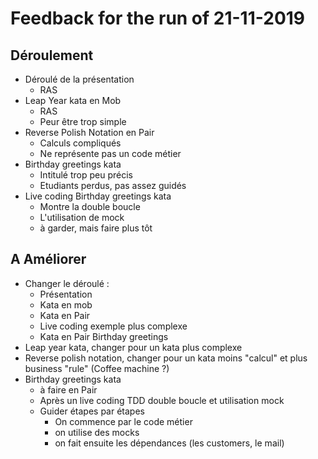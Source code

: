 # Feedback for the run of 21-11-2019

## Déroulement
- Déroulé de la présentation
  - RAS
- Leap Year kata en Mob
  - RAS
  - Peur être trop simple
- Reverse Polish Notation en Pair
  - Calculs compliqués
  - Ne représente pas un code métier
- Birthday greetings kata
  - Intitulé trop peu précis 
  - Etudiants perdus, pas assez guidés
- Live coding Birthday greetings kata
  - Montre la double boucle
  - L'utilisation de mock
  - à garder, mais faire plus tôt


## A Améliorer
- Changer le déroulé :
  - Présentation
  - Kata en mob
  - Kata en Pair
  - Live coding exemple plus complexe
  - Kata en Pair Birthday greetings
- Leap year kata, changer pour un kata plus complexe
- Reverse polish notation, changer pour un kata moins "calcul" et plus business "rule" (Coffee machine ?)
- Birthday greetings kata
  - à faire en Pair
  - Après un live coding TDD double boucle et utilisation mock
  - Guider étapes par étapes
    - On commence par le code métier
    - on utilise des mocks
    - on fait ensuite les dépendances (les customers, le mail)


